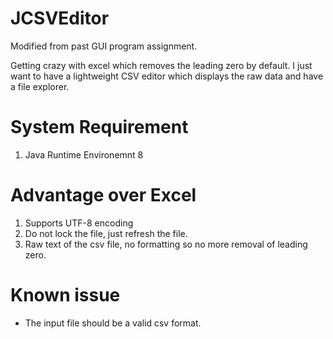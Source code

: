 # JCSVEditor
Modified from past GUI program assignment.

Getting crazy with excel which removes the leading zero by default.
I just want to have a lightweight CSV editor which displays the raw data and have a file explorer.

# System Requirement
1. Java Runtime Environemnt 8

# Advantage over Excel
1. Supports UTF-8 encoding
2. Do not lock the file, just refresh the file.
3. Raw text of the csv file, no formatting so no more removal of leading zero.

# Known issue
- The input file should be a valid csv format.
